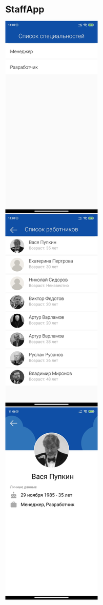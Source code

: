 # StaffApp
<a href="url"><img src="app/screenshots/screen1.jpg" height="600" />
<a href="url"><img src="app/screenshots/screen2.jpg" height="600" />
<a href="url"><img src="app/screenshots/screen3.jpg" height="600" />

